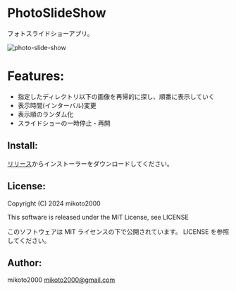 # PhotoSlideShow

フォトスライドショーアプリ。

![photo-slide-show](https://github.com/user-attachments/assets/0e5b1199-5a91-4af5-9675-1321e96a43b5)


# Features:

- 指定したディレクトリ以下の画像を再帰的に探し、順番に表示していく
- 表示時間(インターバル)変更
- 表示順のランダム化
- スライドショーの一時停止・再開


## Install:

[リリース](https://github.com/mikoto2000/photo-slide-show/releases/latest)からインストーラーをダウンロードしてください。


## License:

Copyright (C) 2024 mikoto2000

This software is released under the MIT License, see LICENSE

このソフトウェアは MIT ライセンスの下で公開されています。 LICENSE を参照してください。


## Author:

mikoto2000 <mikoto2000@gmail.com>

